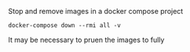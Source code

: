 Stop and remove images in a docker compose project
```
docker-compose down --rmi all -v
```
It may be necessary to pruen the images to fully  
<!--stackedit_data:
eyJwcm9wZXJ0aWVzIjoidGFnczogZG9ja2VyXG5jYXRlZ29yaW
VzOiBkZXZlbG9wbWVudFxuZXhjZXJwdDogcmVtb3ZpbmcgZG9j
a2VyIGNvbXBvc2UgY29udGFpbmVycyBhbmQgaW1hZ2VzIHVzaW
5nIHJtaSBjb21tYW5kXG4iLCJoaXN0b3J5IjpbLTEwNjExOTc4
ODYsLTIwODg3NDY2MTJdfQ==
-->
